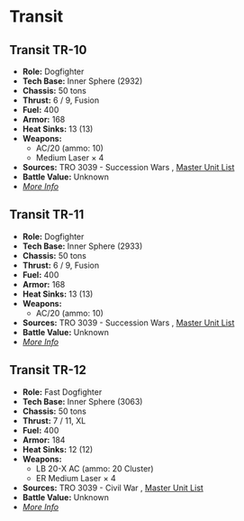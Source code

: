 # Transit 

## Transit TR-10 

- **Role:** Dogfighter 
- **Tech Base:** Inner Sphere (2932) 
- **Chassis:** 50 tons 
- **Thrust:** 6 / 9, Fusion 
- **Fuel:** 400 
- **Armor:** 168 
- **Heat Sinks:** 13 (13) 
- **Weapons:** 
  - AC/20 (ammo: 10) 
  - Medium Laser × 4 
- **Sources:** TRO 3039 - Succession Wars , [Master Unit List](http://masterunitlist.info/Unit/Details/3288) 
- **Battle Value:** Unknown 
- [*More Info*](transit/transit_tr-10.md) 

## Transit TR-11 

- **Role:** Dogfighter 
- **Tech Base:** Inner Sphere (2933) 
- **Chassis:** 50 tons 
- **Thrust:** 6 / 9, Fusion 
- **Fuel:** 400 
- **Armor:** 168 
- **Heat Sinks:** 13 (13) 
- **Weapons:** 
  - AC/20 (ammo: 10) 
- **Sources:** TRO 3039 - Succession Wars , [Master Unit List](http://masterunitlist.info/Unit/Details/3289) 
- **Battle Value:** Unknown 
- [*More Info*](transit/transit_tr-11.md) 

## Transit TR-12 

- **Role:** Fast Dogfighter 
- **Tech Base:** Inner Sphere (3063) 
- **Chassis:** 50 tons 
- **Thrust:** 7 / 11, XL 
- **Fuel:** 400 
- **Armor:** 184 
- **Heat Sinks:** 12 (12) 
- **Weapons:** 
  - LB 20-X AC (ammo: 20 Cluster) 
  - ER Medium Laser × 4 
- **Sources:** TRO 3039 - Civil War , [Master Unit List](http://masterunitlist.info/Unit/Details/3290) 
- **Battle Value:** Unknown 
- [*More Info*](transit/transit_tr-12.md) 

